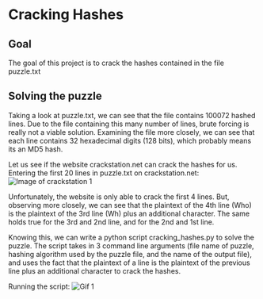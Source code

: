# Cracking Hashes
## Goal
The goal of this project is to crack the hashes contained in the file
puzzle.txt

## Solving the puzzle
Taking a look at puzzle.txt, we can see that the file contains 100072 hashed
lines. Due to the file containing this many number of lines, brute forcing is
really not a viable solution. Examining the file more closely, we can see that
each line contains 32 hexadecimal digits (128 bits), which probably means its
an MD5 hash.

Let us see if the website crackstation.net can crack the hashes for us.
Entering the first 20 lines in puzzle.txt on crackstation.net:
![Image of crackstation 1](https://github.com/haseebT/cracking-hashes/blob/master/screenshots/Screen%20Shot%202018-07-24%20at%208.45.50%20PM.png)

Unfortunately, the website is only able to crack the first 4 lines. But,
observing more closely, we can see that the plaintext of the 4th line (Who)
is the plaintext of the 3rd line (Wh) plus an additional character. The same
holds true for the 3rd and 2nd line, and for the 2nd and 1st line.

Knowing this, we can write a python script cracking_hashes.py to solve the
puzzle. The script takes in 3 command line arguments (file name of puzzle,
hashing algorithm used by the puzzle file, and the name of the output file),
and uses the fact that the plaintext of a line is the plaintext of the
previous line plus an additional character to crack the hashes.

Running the script:
![Gif 1](https://github.com/haseebT/cracking-hashes/blob/master/gifs/2018-07-24%2021.38.24.gif)


